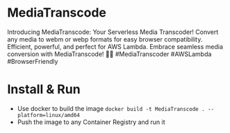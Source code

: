 # MediaTranscode
Introducing MediaTranscode: Your Serverless Media Transcoder! Convert any media to webm or webp formats for easy browser compatibility. Efficient, powerful, and perfect for AWS Lambda. Embrace seamless media conversion with MediaTranscode! 🎥🔀 #MediaTranscoder #AWSLambda #BrowserFriendly

# Install & Run
- Use docker to build the image ```docker build -t MediaTranscode . --platform=linux/amd64```
- Push the image to any Container Registry and run it